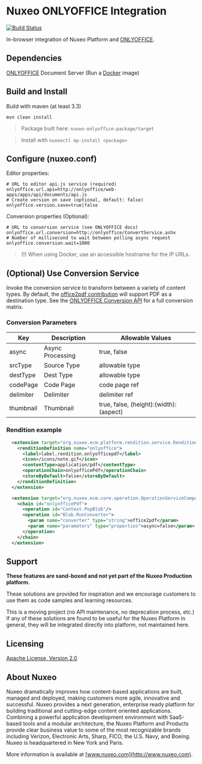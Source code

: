 # Nuxeo ONLYOFFICE Integration

[![Build Status](https://qa.nuxeo.org/jenkins/buildStatus/icon?job=Sandbox/sandbox_nuxeo-onlyoffice-master)](https://qa.nuxeo.org/jenkins/view/Sandbox/job/Sandbox/job/sandbox_nuxeo-onlyoffice-master/)

In-browser integration of Nuxeo Platform and [ONLYOFFICE](https://www.onlyoffice.com/).

## Dependencies

[ONLYOFFICE](https://www.onlyoffice.com/) Document Server (Run a [Docker](https://github.com/ONLYOFFICE/Docker-DocumentServer) image)

## Build and Install

Build with maven (at least 3.3)

```
mvn clean install
```
> Package built here: `nuxeo-onlyoffice-package/target`

> Install with `nuxeoctl mp-install <package>`

## Configure (nuxeo.conf)

Editor properties:

```
# URL to editor api.js service (required)
onlyoffice.url.api=http://onlyoffice/web-apps/apps/api/documents/api.js
# Create version on save (optional, default: false)
onlyoffice.version.save=true|false
```

Conversion properties (Optional):

```
# URL to conversion service (see ONLYOFFICE docs)
onlyoffice.url.conversion=http://onlyoffice/ConvertService.ashx
# Number of millisecond to wait between polling async request
onlyoffice.conversion.wait=1000
```

> (!) When using Docker, use an accessible hostname for the IP URLs.

## (Optional) Use Conversion Service

Invoke the conversion service to transform between a variety of content types.  By default, the [office2pdf contribution](/nuxeo-onlyoffice-core/src/main/resources/OSGI-INF/onlyoffice-conversion-contrib.xml) will support PDF as a destination type.  See the [ONLYOFFICE Conversion API](https://api.onlyoffice.com/editors/conversionapi) for a full conversion matrix.

### Conversion Parameters

|Key      |Description|Allowable Values|
|---------|-----------|----------------|
|async    |Async Processing|true, false     |
|srcType  |Source Type|allowable type  |
|destType |Dest Type|allowable type  |
|codePage |Code Page|code page ref   |
|delimiter|Delimiter|delimiter ref   |
|thumbnail|Thumbnail|true, false, (height):(width):(aspect)|

### Rendition example

```xml
  <extension target="org.nuxeo.ecm.platform.rendition.service.RenditionService" point="renditionDefinitions">
    <renditionDefinition name="onlyoffice">
      <label>label.rendition.onlyofficepdf</label>
      <icon>/icons/note.gif</icon>
      <contentType>application/pdf</contentType>
      <operationChain>onlyofficePdf</operationChain>
      <storeByDefault>false</storeByDefault>
    </renditionDefinition>
  </extension>

  <extension target="org.nuxeo.ecm.core.operation.OperationServiceComponent" point="chains">
    <chain id="onlyofficePdf">
      <operation id="Context.PopBlob"/>
      <operation id="Blob.RunConverter">
        <param name="converter" type="string">office2pdf</param>
        <param name="parameters" type="properties">async=false</param>
      </operation>
    </chain>
  </extension>
```

## Support

**These features are sand-boxed and not yet part of the Nuxeo Production platform.**

These solutions are provided for inspiration and we encourage customers to use them as code samples and learning resources.

This is a moving project (no API maintenance, no deprecation process, etc.) If any of these solutions are found to be useful for the Nuxeo Platform in general, they will be integrated directly into platform, not maintained here.

## Licensing

[Apache License, Version 2.0](http://www.apache.org/licenses/LICENSE-2.0)

## About Nuxeo

Nuxeo dramatically improves how content-based applications are built, managed and deployed, making customers more agile, innovative and successful. Nuxeo provides a next generation, enterprise ready platform for building traditional and cutting-edge content oriented applications. Combining a powerful application development environment with SaaS-based tools and a modular architecture, the Nuxeo Platform and Products provide clear business value to some of the most recognizable brands including Verizon, Electronic Arts, Sharp, FICO, the U.S. Navy, and Boeing. Nuxeo is headquartered in New York and Paris.

More information is available at [www.nuxeo.com](http://www.nuxeo.com).

